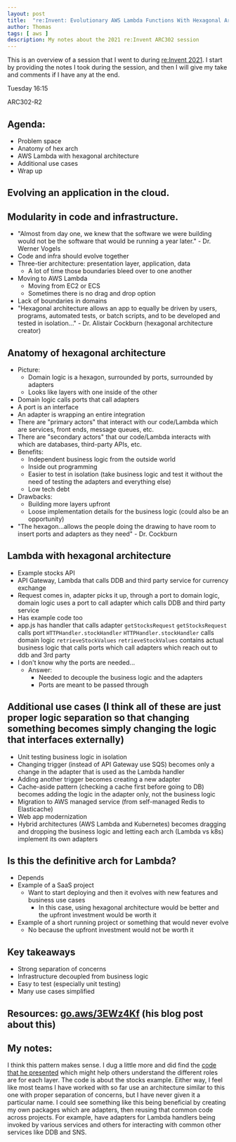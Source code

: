 ```yaml
---
layout: post
title:  "re:Invent: Evolutionary AWS Lambda Functions With Hexagonal Architecture"
author: Thomas
tags: [ aws ]
description: My notes about the 2021 re:Invent ARC302 session
---
```


This is an overview of a session that I went to during [re:Invent 2021](/blog/reinvent-2021). I start by providing the notes I took during the session, and then I will give my take and comments if I have any at the end.

Tuesday 16:15

ARC302-R2

## Agenda:
- Problem space
- Anatomy of hex arch
- AWS Lambda with hexagonal architecture
- Additional use cases
- Wrap up

## Evolving an application in the cloud.

## Modularity in code and infrastructure.

- "Almost from day one, we knew that the software we were building would not be the software that would be running a year later." - Dr. Werner Vogels
- Code and infra should evolve together
- Three-tier architecture: presentation layer, application, data
  - A lot of time those boundaries bleed over to one another
- Moving to AWS Lambda
  - Moving from EC2 or ECS
  - Sometimes there is no drag and drop option
- Lack of boundaries in domains
- "Hexagonal architecture allows an app to equally be driven by users, programs, automated tests, or batch scripts, and to be developed and tested in isolation..." - Dr. Alistair Cockburn (hexagonal architecture creator)

## Anatomy of hexagonal architecture
- Picture:
  - Domain logic is a hexagon, surrounded by ports, surrounded by adapters
  - Looks like layers with one inside of the other
- Domain logic calls ports that call adapters
- A port is an interface
- An adapter is wrapping an entire integration
- There are "primary actors" that interact with our code/Lambda which are services, front ends, message queues, etc.
- There are "secondary actors" that our code/Lambda interacts with which are databases, third-party APIs, etc.
- Benefits:
  - Independent business logic from the outside world
  - Inside out programming
  - Easier to test in isolation (take business logic and test it without the need of testing the adapters and everything else)
  - Low tech debt
- Drawbacks:
  - Building more layers upfront
  - Loose implementation details for the business logic (could also be an opportunity)
- "The hexagon...allows the people doing the drawing to have room to insert ports and adapters as they need" - Dr. Cockburn

## Lambda with hexagonal architecture
- Example stocks API
- API Gateway, Lambda that calls DDB and third party service for currency exchange
- Request comes in, adapter picks it up, through a port to domain logic, domain logic uses a port to call adapter which calls DDB and third party service
- Has example code too
- app.js has handler that calls adapter `getStocksRequest`
  `getStocksRequest` calls port `HTTPHandler.stockHandler`
  `HTTPHandler.stockHandler` calls domain logic `retrieveStockValues`
  `retrieveStockValues` contains actual business logic that calls ports which call adapters which reach out to ddb and 3rd party
- I don't know why the ports are needed...
  - Answer:
    - Needed to decouple the business logic and the adapters
    - Ports are meant to be passed through

## Additional use cases (I think all of these are just proper logic separation so that changing something becomes simply changing the logic that interfaces externally)
- Unit testing business logic in isolation
- Changing trigger (instead of API Gateway use SQS) becomes only a change in the adapter that is used as the Lambda handler
- Adding another trigger becomes creating a new adapter
- Cache-aside pattern (checking a cache first before going to DB) becomes adding the logic in the adapter only, not the business logic
- Migration to AWS managed service (from self-managed Redis to Elasticache)
- Web app modernization
- Hybrid architectures (AWS Lambda and Kubernetes) becomes dragging and dropping the business logic and letting each arch (Lambda vs k8s) implement its own adapters

## Is this the definitive arch for Lambda?
- Depends
- Example of a SaaS project
  - Want to start deploying and then it evolves with new features and business use cases
    - In this case, using hexagonal architecture would be better and the upfront investment would be worth it
- Example of a short running project or something that would never evolve
  - No because the upfront investment would not be worth it

## Key takeaways
- Strong separation of concerns
- Infrastructure decoupled from business logic
- Easy to test (especially unit testing)
- Many use cases simplified

## Resources: [go.aws/3EWz4Kf](https://go.aws/3EWz4Kf) (his blog post about this)

## My notes:

I think this pattern makes sense. I dug a little more and did find the [code that he presented](https://github.com/aws-samples/aws-Lambda-hexagonal-architecture) which might help others understand the different roles are for each layer. The code is about the stocks example. Either way, I feel like most teams I have worked with so far use an architecture similar to this one with proper separation of concerns, but I have never given it a particular name. I could see something like this being beneficial by creating my own packages which are adapters, then reusing that common code across projects. For example, have adapters for Lambda handlers being invoked by various services and others for interacting with common other services like DDB and SNS.

